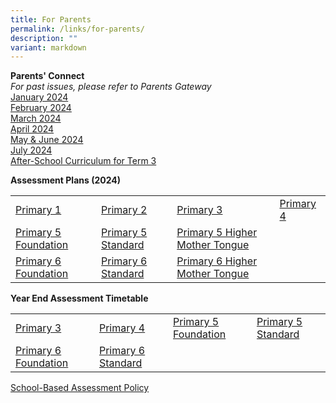 ```yaml
---
title: For Parents
permalink: /links/for-parents/
description: ""
variant: markdown
---
```

**Parents' Connect** <br>
*For past issues, please refer to Parents Gateway*
<br>
[January 2024](https://drive.google.com/file/d/11styNUTID73DnIxrQsb8tYmNZxoOqWW9/view) 
<br>
[February 2024](https://drive.google.com/file/d/1qDApxYXmeXHMgEy08RQLSEqt5ta2bPON/view) 
<br>
[March 2024](https://drive.google.com/file/d/1lsZkQRL2G6w_9zYPyfD3WaQy-gZWkEPP/view)
<br>
[April 2024](https://drive.google.com/file/d/1V64MS7R2oxl03wpO3SZ6YdwxKjsqkZUC/view) 
<br>
[May &amp; June 2024](https://drive.google.com/file/d/1oUT5bgWIy8yTV88lDPEszmm0LZp1gZOi/view)
<br>
[July 2024](https://drive.google.com/file/d/1O1BN_LPvSjRdTr8WWQ2ThdwzBb__5oH1/view?usp=drive_link)
<br>
[After-School Curriculum for Term 3](https://drive.google.com/file/d/1BWWoRHvW_2awa8Bv3QTfD_2l-9qfWOpE/view?usp=sharing)

**Assessment Plans (2024)**  

|  |  |  |  |
| -------- | -------- | -------- | -------- |
| [Primary 1](https://drive.google.com/file/d/1ZbTIMSdjEnm7ajCDaMBGUNSEGS1KWsdT/view?usp=drive_link) | [Primary 2](https://drive.google.com/file/d/14lSQvQReNZ6jR9qfls_mYtwHs9uU-Wnu/view?usp=drive_link) | [Primary 3](https://drive.google.com/file/d/1ZbTIMSdjEnm7ajCDaMBGUNSEGS1KWsdT/view?usp=drive_link) | [Primary 4](https://drive.google.com/file/d/1ZbTIMSdjEnm7ajCDaMBGUNSEGS1KWsdT/view?usp=drive_link) |
| [Primary 5 Foundation](https://drive.google.com/file/d/1z33PMqcFVTCwSPUPGpxvL3cVhWD5phDv/view?usp=drive_link) | [Primary 5 Standard](https://drive.google.com/file/d/14lSQvQReNZ6jR9qfls_mYtwHs9uU-Wnu/view?usp=drive_link) | [Primary 5 Higher Mother Tongue](https://drive.google.com/file/d/1L1KDlD8FhQv4L_2yzvXn19L0kp4Oon0z/view?usp=drive_link) |  
[Primary 6 Foundation](https://drive.google.com/file/d/1mfqTSY_MOq1u8E0h33L0QUL7rRuoRO6s/view?usp=drive_link) | [Primary 6 Standard](https://drive.google.com/file/d/1p7lzJUDakwg6t1fRQzaSlJ69GRFmFxEh/view?usp=drive_link) | [Primary 6 Higher Mother Tongue](https://drive.google.com/file/d/1ZOLb4FZbEl3vJNS3JHQ7afy_dfoaqne6/view?usp=drive_link) | 


**Year End Assessment Timetable**  

|  |  |  |  |
| -------- | -------- | -------- | -------- |
| [Primary 3](https://drive.google.com/file/d/1KDAB6Lef20qQapJtjHH3u5chNLJ6oq4c/view?usp=sharing) | [Primary 4](https://drive.google.com/file/d/17A1qOcakjxXs4UEHaJ08ybqVaWUW-RHq/view?usp=sharing) | [Primary 5 Foundation](https://drive.google.com/file/d/1ysCsOv3sPSM5fdp4_oOT7_0MVNwVUUSg/view?usp=sharing) | [Primary 5 Standard](https://drive.google.com/file/d/19X8kRyb_O7lrXKgMm2q8YLG5xHZjsWT1/view?usp=sharing) |
| [Primary 6 Foundation](https://drive.google.com/file/d/1q9zYv33D9fLDXHaWjI6bHDNIr7R-PnnX/view?usp=drive_link) | [Primary 6 Standard](https://drive.google.com/file/d/14KlRh6IfiwJ_LDs37tlqrff71etXG3UG/view?usp=drive_link) |


[School-Based Assessment Policy](https://drive.google.com/file/d/1fCvz3jOLVLG62hxcFqnCkXCAGTzworS7/view?usp=sharing)